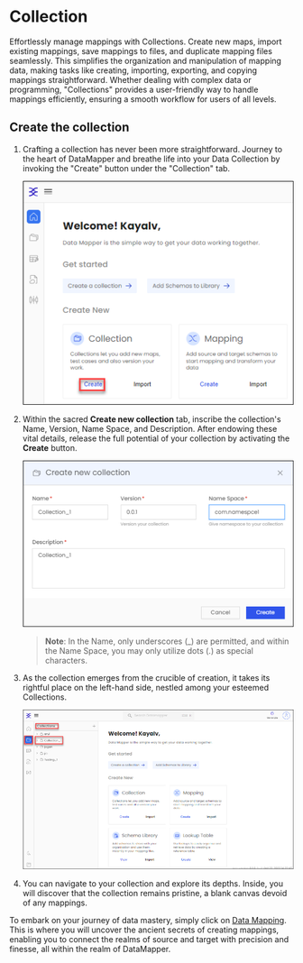 # Collection

Effortlessly manage mappings with Collections. Create new maps, import existing mappings, save mappings to files, and duplicate mapping files seamlessly. This simplifies the organization and manipulation of mapping data, making tasks like creating, importing, exporting, and copying mappings straightforward. Whether dealing with complex data or programming, "Collections" provides a user-friendly way to handle mappings efficiently, ensuring a smooth workflow for users of all levels.

## Create the collection

1.  Crafting a collection has never been more straightforward. Journey to the heart of DataMapper and breathe life into your Data Collection by invoking the "Create" button under the "Collection" tab.
   
    <div align="left">

    <img src="media/create-collection-1.png" alt="">

    </div>
3.  Within the sacred **Create new collection** tab, inscribe the collection's Name, Version, Name Space, and Description. After endowing these vital details, release the full potential of your collection by activating the **Create** button.

    <div align="left">

    <img src="media/create-collection-2.png" alt="">

    </div>

    > **Note**: In the Name, only underscores (_) are permitted, and within the Name Space, you may only utilize dots (.) as special characters.
4.  As the collection emerges from the crucible of creation, it takes its rightful place on the left-hand side, nestled among your esteemed Collections.

    ![](media/created-collection.png)
    
6. You can navigate to your collection and explore its depths. Inside, you will discover that the collection remains pristine, a blank canvas devoid of any mappings.

To embark on your journey of data mastery, simply click on [Data Mapping](Mapping.md). This is where you will uncover the ancient secrets of creating mappings, enabling you to connect the realms of source and target with precision and finesse, all within the realm of DataMapper.
